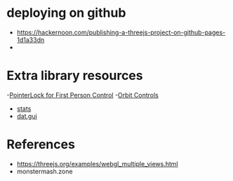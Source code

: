 # deploying on github
- https://hackernoon.com/publishing-a-threejs-project-on-github-pages-1d1a33dn
- 

# Extra library resources
-[PointerLock for First Person Control](https://threejs.org/examples/?q=control#misc_controls_pointerlock)
-[Orbit Controls](https://github.com/mrdoob/three.js/blob/dev/examples/jsm/controls/OrbitControls.js)
- [stats](https://github.com/mrdoob/three.js/blob/dev/examples/jsm/libs/stats.module.js)
- [dat.gui](https://github.com/mrdoob/three.js/blob/dev/examples/jsm/libs/dat.gui.module.js)

# References 
- https://threejs.org/examples/webgl_multiple_views.html
- monstermash.zone
